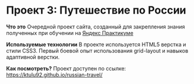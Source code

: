 # Проект 3: Путешествие по России

**Что это**
Очередной проект сайта, созданный для закрепления знания полученных при обучении на [Яндекс Практикуме ](https://praktikum.yandex.ru/profile/web/) 

**Используемые технологии**
В проекте используется HTML5 верстка и стили CSS3.
Первый боевой опыт использования grid-layout  и навыков адаптивной верстки.

**Как посмотреть?**
Проект доступен по ссылке: https://ktulu92.github.io/russian-travel/

